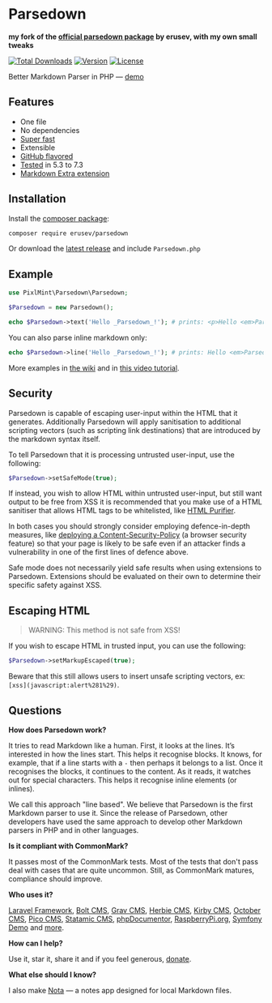 # Parsedown

**my fork of the [official parsedown package](https://github.com/erusev/parsedown) by erusev, with my own small tweaks**

[![Total Downloads](https://poser.pugx.org/pixlmint/parsedown/d/total.svg)](https://packagist.org/packages/pixlmint/parsedown)
[![Version](https://poser.pugx.org/pixlmint/parsedown/v/stable.svg)](https://packagist.org/packages/pixlmint/parsedown)
[![License](https://poser.pugx.org/pixlmint/parsedown/license.svg)](https://packagist.org/packages/pixlmint/parsedown)

Better Markdown Parser in PHP — <a href="https://parsedown.org/demo">demo</a>

## Features

- One file
- No dependencies
- [Super fast](http://parsedown.org/speed)
- Extensible
- [GitHub flavored](https://github.github.com/gfm)
- [Tested](http://parsedown.org/tests/) in 5.3 to 7.3
- [Markdown Extra extension](https://github.com/erusev/parsedown-extra)

## Installation

Install the [composer package]:

```sh
composer require erusev/parsedown
```

Or download the [latest release] and include `Parsedown.php`

[composer package]: https://packagist.org/packages/erusev/parsedown "The Parsedown package on packagist.org"
[latest release]: https://github.com/erusev/parsedown/releases/latest "The latest release of Parsedown"

## Example

```php
use PixlMint\Parsedown\Parsedown;

$Parsedown = new Parsedown();

echo $Parsedown->text('Hello _Parsedown_!'); # prints: <p>Hello <em>Parsedown</em>!</p>
```

You can also parse inline markdown only:

```php
echo $Parsedown->line('Hello _Parsedown_!'); # prints: Hello <em>Parsedown</em>!
```

More examples in [the wiki](https://github.com/erusev/parsedown/wiki/) and in [this video tutorial](http://youtu.be/wYZBY8DEikI).

## Security

Parsedown is capable of escaping user-input within the HTML that it generates. Additionally Parsedown will apply sanitisation to additional scripting vectors (such as scripting link destinations) that are introduced by the markdown syntax itself.

To tell Parsedown that it is processing untrusted user-input, use the following:

```php
$Parsedown->setSafeMode(true);
```

If instead, you wish to allow HTML within untrusted user-input, but still want output to be free from XSS it is recommended that you make use of a HTML sanitiser that allows HTML tags to be whitelisted, like [HTML Purifier](http://htmlpurifier.org/).

In both cases you should strongly consider employing defence-in-depth measures, like [deploying a Content-Security-Policy](https://scotthelme.co.uk/content-security-policy-an-introduction/) (a browser security feature) so that your page is likely to be safe even if an attacker finds a vulnerability in one of the first lines of defence above.

Safe mode does not necessarily yield safe results when using extensions to Parsedown. Extensions should be evaluated on their own to determine their specific safety against XSS.

## Escaping HTML

> WARNING: This method is not safe from XSS!

If you wish to escape HTML in trusted input, you can use the following:

```php
$Parsedown->setMarkupEscaped(true);
```

Beware that this still allows users to insert unsafe scripting vectors, ex: `[xss](javascript:alert%281%29)`.

## Questions

**How does Parsedown work?**

It tries to read Markdown like a human. First, it looks at the lines. It’s interested in how the lines start. This helps it recognise blocks. It knows, for example, that if a line starts with a `-` then perhaps it belongs to a list. Once it recognises the blocks, it continues to the content. As it reads, it watches out for special characters. This helps it recognise inline elements (or inlines).

We call this approach "line based". We believe that Parsedown is the first Markdown parser to use it. Since the release of Parsedown, other developers have used the same approach to develop other Markdown parsers in PHP and in other languages.

**Is it compliant with CommonMark?**

It passes most of the CommonMark tests. Most of the tests that don't pass deal with cases that are quite uncommon. Still, as CommonMark matures, compliance should improve.

**Who uses it?**

[Laravel Framework](https://laravel.com/), [Bolt CMS](http://bolt.cm/), [Grav CMS](http://getgrav.org/), [Herbie CMS](http://www.getherbie.org/), [Kirby CMS](http://getkirby.com/), [October CMS](http://octobercms.com/), [Pico CMS](http://picocms.org), [Statamic CMS](http://www.statamic.com/), [phpDocumentor](http://www.phpdoc.org/), [RaspberryPi.org](http://www.raspberrypi.org/), [Symfony Demo](https://github.com/symfony/demo) and [more](https://packagist.org/packages/erusev/parsedown/dependents).

**How can I help?**

Use it, star it, share it and if you feel generous, [donate](https://www.paypal.com/cgi-bin/webscr?cmd=_s-xclick&hosted_button_id=528P3NZQMP8N2).

**What else should I know?**

I also make [Nota](https://nota.md/) — a notes app designed for local Markdown files.
